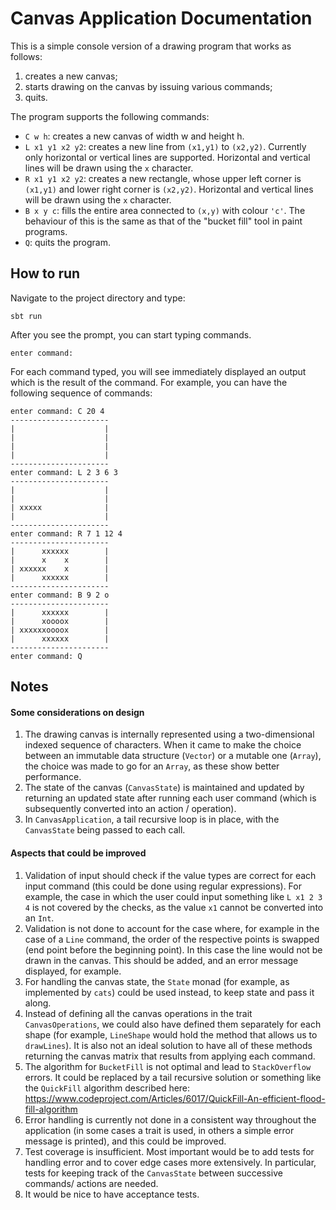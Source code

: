 # Canvas Application Documentation

This is a simple console version of a drawing program that works as follows:

1. creates a new canvas;
2. starts drawing on the canvas by issuing various commands;
3. quits.

The program supports the following commands:
- `C w h`: creates a new canvas of width w and height h. 
- `L x1 y1 x2 y2`: creates a new line from `(x1,y1)` to `(x2,y2)`. Currently only horizontal or vertical lines are supported. Horizontal and vertical lines will be drawn using the `x` character. 
- `R x1 y1 x2 y2`: creates a new rectangle, whose upper left corner is `(x1,y1)` and lower right corner is `(x2,y2)`. Horizontal and vertical lines will be drawn using the `x` character. 
- `B x y c`: fills the entire area connected to `(x,y)` with colour `'c'`. The behaviour of this is the same as that of the "bucket fill" tool in paint programs. 
- `Q`: quits the program. 


## How to run
Navigate to the project directory and type:
```
sbt run
```

After you see the prompt, you can start typing commands.
```
enter command:
```

For each command typed, you will see immediately displayed an output which is the result of the command. For example,
you can have the following sequence of commands:

```
enter command: C 20 4
----------------------
|                    |
|                    |
|                    |
|                    |
----------------------
enter command: L 2 3 6 3
----------------------
|                    |
|                    |
| xxxxx              |
|                    |
----------------------
enter command: R 7 1 12 4
----------------------
|      xxxxxx        |
|      x    x        |
| xxxxxx    x        |
|      xxxxxx        |
----------------------
enter command: B 9 2 o
----------------------
|      xxxxxx        |
|      xoooox        |
| xxxxxxoooox        |
|      xxxxxx        |
----------------------
enter command: Q

```

## Notes

#### Some considerations on design
1. The drawing canvas is internally represented using a two-dimensional indexed sequence of characters. When it came to make the choice between an immutable data structure (`Vector`) or a mutable one (`Array`), the choice was made to go for an `Array`, as these show better performance. 
2. The state of the canvas (`CanvasState`) is maintained and updated by returning an updated state after running each user command (which is subsequently converted into an action / operation). 
3. In `CanvasApplication`, a tail recursive loop is in place, with the `CanvasState` being passed to each call.

#### Aspects that could be improved
1. Validation of input should check if the value types are correct for each input command (this could be done using regular expressions). For example, the case in which the user could input something like `L x1 2 3 4` is not covered by the checks, as the value `x1` cannot be converted into an `Int`.
2. Validation is not done to account for the case where, for example in the case of a `Line` command, the order of the respective points is swapped (end point before the beginning point). In this case the line would not be drawn in the canvas. This should be added, and an error message displayed, for example.
3. For handling the canvas state, the `State` monad (for example, as implemented by `cats`) could be used instead, to keep state and pass it along.
4. Instead of defining all the canvas operations in the trait `CanvasOperations`, we could also have defined them separately for each shape (for example, `LineShape` would hold the method that allows us to `drawLines`). It is also not an ideal solution to have all of these methods returning the canvas matrix that results from applying each command.
5. The algorithm for `BucketFill` is not optimal and lead to `StackOverflow` errors. It could be replaced by a tail recursive solution or something like the `QuickFill` algorithm described here: https://www.codeproject.com/Articles/6017/QuickFill-An-efficient-flood-fill-algorithm
6. Error handling is currently not done in a consistent way throughout the application (in some cases a trait is used, in others a simple error message is printed), and this could be improved. 
7. Test coverage is insufficient. Most important would be to add tests for handling error and to cover edge cases more extensively. In particular, tests for keeping track of the `CanvasState` between successive commands/ actions are needed.
8. It would be nice to have acceptance tests.
